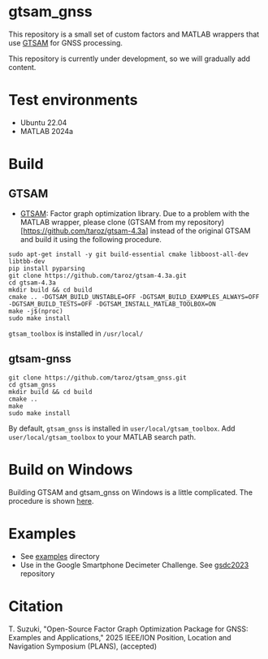 # gtsam_gnss
This repository is a small set of custom factors and MATLAB wrappers that use [GTSAM](https://github.com/borglab/gtsam) for GNSS processing. 

This repository is currently under development, so we will gradually add content.

# Test environments
- Ubuntu 22.04
- MATLAB 2024a

# Build
## GTSAM
- [GTSAM](https://github.com/borglab/gtsam):
Factor graph optimization library. Due to a problem with the MATLAB wrapper, please clone (GTSAM from my repository)[https://github.com/taroz/gtsam-4.3a] instead of the original GTSAM and build it using the following procedure.
```shell
sudo apt-get install -y git build-essential cmake libboost-all-dev libtbb-dev
pip install pyparsing
git clone https://github.com/taroz/gtsam-4.3a.git
cd gtsam-4.3a
mkdir build && cd build
cmake .. -DGTSAM_BUILD_UNSTABLE=OFF -DGTSAM_BUILD_EXAMPLES_ALWAYS=OFF -DGTSAM_BUILD_TESTS=OFF -DGTSAM_INSTALL_MATLAB_TOOLBOX=ON
make -j$(nproc)
sudo make install
```
`gtsam_toolbox` is installed in `/usr/local/`

## gtsam-gnss
```shell
git clone https://github.com/taroz/gtsam_gnss.git
cd gtsam_gnss
mkdir build && cd build
cmake ..
make
sudo make install
```
By default, `gtsam_gnss` is installed in `user/local/gtsam_toolbox`.
Add `user/local/gtsam_toolbox` to your MATLAB search path.

# Build on Windows
Building GTSAM and gtsam_gnss on Windows is a little complicated. The procedure is shown [here](./BUILD_WINDOWS.md).

# Examples
- See [examples](./examples) directory
- Use in the Google Smartphone Decimeter Challenge. See [gsdc2023](../gsdc2023) repository

# Citation
T. Suzuki, "Open-Source Factor Graph Optimization Package for GNSS: Examples and Applications," 2025 IEEE/ION Position, Location and Navigation Symposium (PLANS), (accepted)